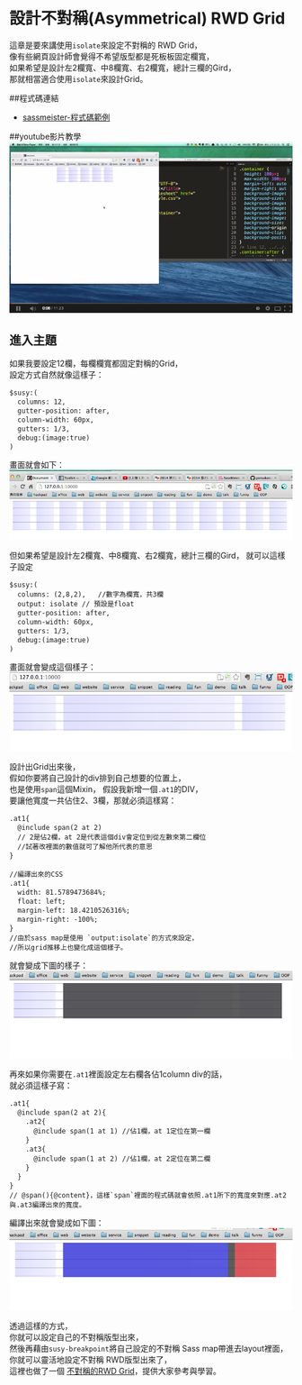 # 設計不對稱(Asymmetrical) RWD Grid

這章是要來講使用`isolate`來設定不對稱的 RWD Grid，  
像有些網頁設計師會覺得不希望版型都是死板板固定欄寬，  
如果希望是設計左2欄寬、中8欄寬、右2欄寬，總計三欄的Gird，  
那就相當適合使用`isolate`來設計Grid。

##程式碼連結
* [sassmeister-程式碼範例](http://sassmeister.com/gist/af7bf98abf56cc17494d)

##youtube影片教學
<a href="https://www.youtube.com/watch?v=ANoWjTDkN0w&feature=youtu.be" target="_blank">![](/images/video/susy2-8.png)</a>

## 進入主題

如果我要設定12欄，每欄欄寬都固定對稱的Grid，  
設定方式自然就像這樣子：  
```
$susy:(
  columns: 12,
  gutter-position: after,
  column-width: 60px,
  gutters: 1/3,
  debug:(image:true)
)
```
畫面就會如下：
![](/images/susy2-8-1.png)

但如果希望是設計左2欄寬、中8欄寬、右2欄寬，總計三欄的Gird，
就可以這樣子設定
```
$susy:(
  columns: (2,8,2),   //數字為欄寬，共3欄
  output: isolate // 預設是float
  gutter-position: after,
  column-width: 60px,
  gutters: 1/3,
  debug:(image:true)
)
```
畫面就會變成這個樣子：
![](/images/susy2-8-2.png)  

設計出Grid出來後，  
假如你要將自己設計的div排到自己想要的位置上，  
也是使用`span`這個Mixin，
假設我新增一個`.at1`的DIV，  
要讓他寬度一共佔住2、3欄，那就必須這樣寫：  
```
.at1{
  @include span(2 at 2) 
  // 2是佔2欄，at 2是代表這個div會定位到從左數來第二欄位
  //試著改裡面的數值就可了解他所代表的意思
}

//編譯出來的CSS
.at1{
  width: 81.5789473684%;
  float: left;
  margin-left: 18.4210526316%;
  margin-right: -100%;
}
//由於sass map是使用 `output:isolate`的方式來設定，  
//所以grid推移上也變化成這個樣子。
```
就會變成下圖的樣子：  
![](/images/susy2-8-3.png)

再來如果你需要在`.at1`裡面設定左右欄各佔1column div的話，  
就必須這樣子寫：
```
.at1{
  @include span(2 at 2){
    .at2{
      @include span(1 at 1) //佔1欄，at 1定位在第一欄
    }
    .at3{
      @include span(1 at 2) //佔1欄，at 2定位在第二欄
    }
  } 
}
// @span(){@content}，這樣`span`裡面的程式碼就會依照.at1所下的寬度來對應.at2與.at3編譯出來的寬度。
```
編譯出來就會變成如下圖：  
![](/images/susy2-8-4.png)  

透過這樣的方式，  
你就可以設定自己的不對稱版型出來，  
然後再藉由`susy-breakpoint`將自己設定的不對稱 Sass map帶進去layout裡面，  
你就可以靈活地設定不對稱 RWD版型出來了，  
這裡也做了一個 [不對稱的RWD Grid](http://sassmeister.com/gist/af7bf98abf56cc17494d)，提供大家參考與學習。
